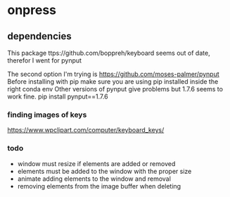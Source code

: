 # onpress

## dependencies

This package ttps://github.com/boppreh/keyboard seems out of date, therefor I went for pynput

The second option I'm trying is https://github.com/moses-palmer/pynput
Before installing with pip make sure you are using pip installed inside the right conda env
Other versions of pynput give problems but 1.7.6 seems to work fine.
    pip install pynput==1.7.6

### finding images of keys
https://www.wpclipart.com/computer/keyboard_keys/

### todo
- window must resize if elements are added or removed
- elements must be added to the window with the proper size
- animate adding elements to the window and removal
- removing elements from the image buffer when deleting